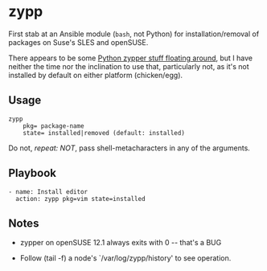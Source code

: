 # zypp

First stab at an Ansible module (`bash`, not Python) for installation/removal of packages on Suse's SLES and openSUSE.

There appears to be some [Python zypper stuff floating around][1], but I have neither the time nor the inclination to use that, particularly not, as it's not installed by default on either platform (chicken/egg).

## Usage

	zypp
		pkg= package-name
		state= installed|removed (default: installed)


Do not, *repeat: NOT*, pass shell-metacharacters in any of the arguments.

## Playbook

	- name: Install editor
	  action: zypp pkg=vim state=installed

## Notes

* zypper on openSUSE 12.1 always exits with 0 -- that's a BUG
* Follow (tail -f) a node's `/var/log/zypp/history' to see operation.


  [1]: http://lists.opensuse.org/opensuse-softwaremgmt/2009-05/msg00001.html
